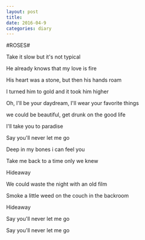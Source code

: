 ```yaml
---
layout: post
title: 
date: 2016-04-9
categories: diary
---
```



#ROSES#


Take it slow but it's not typical

He already knows that my love is fire

His heart was a stone, but then his hands roam

I turned him to gold and it took him higher

Oh, I'll be your daydream, I'll wear your favorite things

we could be beautiful, get drunk on the good life

I'll take you to paradise

Say you'll never let me go

Deep in my bones i can feel you

Take me back to a time only we knew

Hideaway

We could waste the night with an old film

Smoke a little weed on the couch in the backroom 

Hideaway

Say you'll never let me go

Say you'll never let me go
